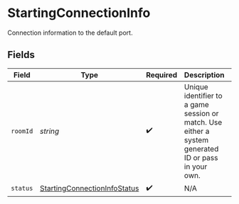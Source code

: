 # StartingConnectionInfo

Connection information to the default port.


## Fields

| Field                                                                                               | Type                                                                                                | Required                                                                                            | Description                                                                                         | Example                                                                                             |
| --------------------------------------------------------------------------------------------------- | --------------------------------------------------------------------------------------------------- | --------------------------------------------------------------------------------------------------- | --------------------------------------------------------------------------------------------------- | --------------------------------------------------------------------------------------------------- |
| `roomId`                                                                                            | *string*                                                                                            | :heavy_check_mark:                                                                                  | Unique identifier to a game session or match. Use either a system generated ID or pass in your own. | 2swovpy1fnunu                                                                                       |
| `status`                                                                                            | [StartingConnectionInfoStatus](../../Models/Shared/StartingConnectionInfoStatus.md)                 | :heavy_check_mark:                                                                                  | N/A                                                                                                 |                                                                                                     |